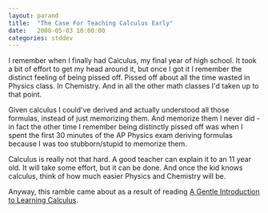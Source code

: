```yaml
---
layout: parand
title:  "The Case For Teaching Calculus Early"
date:   2008-05-03 10:00:00
categories: stddev
---
```

I remember when I finally had Calculus, my final year of high school. It took a bit of effort to get my head around it, but once I got it I remember the distinct feeling of being pissed off. Pissed off about all the time wasted in Physics class. In Chemistry. And in all the other math classes I'd taken up to that point.

Given calculus I could've derived and actually understood all those formulas, instead of just memorizing them. And memorize them I never did - in fact the other time I remember being distinctly pissed off was when I spent the first 30 minutes of the AP Physics exam deriving formulas because I was too stubborn/stupid to memorize them.

Calculus is really not that hard. A good teacher can explain it to an 11 year old. It will take some effort, but it can be done. And once the kid knows calculus, think of how much easier Physics and Chemistry will be. 

Anyway, this ramble came about as a result of reading [A Gentle Introduction to Learning Calculus](/web/20101222040626/http://betterexplained.com/articles/a-gentle-introduction-to-learning-calculus/).
